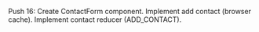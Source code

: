 Push 16: Create ContactForm component. Implement add contact (browser cache). Implement contact reducer (ADD_CONTACT).
